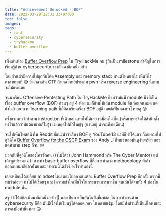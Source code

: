 ```yaml
---
title: "Achievement Unlocked - BOF"
date: 2022-03-28T22:31:33+07:00
toc: false
images:
tags:
  - rant
  - cybersecurity
  - tryhackme
  - buffer-overflow
---
```


เพิ่งเล่นห้อง [Buffer Overflow Prep](https://tryhackme.com/room/bufferoverflowprep) ใน TryHackMe จบ รู้สึกเป็น milestone สำคัญในการเรียนรู้ด้าน cybersecurity ของตัวเองอีกหนึ่งอย่าง

โดยส่วนตัวมีความไม่ถูกกับโค้ด Assembly และ memory stack มาแต่ไหนแต่ไร เห็นทีไรตาลายทุกที 😅 ยิ่งเวลาเล่น CTF ถ้าเจอโจทย์ประเภท pwn หรือ reverse engineering นี่แทบจะไม่แตะเลย

จนมาเรียน Offensive Pentesting Path ใน TryHackMe ก็พบว่ามันมี module นึงที่เป็นเรื่อง buffer overflow (BOF) ล้วนๆ อยู่ 4 ห้อง ผมก็ข้ามไปเล่น module อื่นก่อนจนหมด แต่ยังไงถ้าอยากจบ learning path นี้ก็ต้องเรียนเรื่อง BOF อยู่ดี เลยกัดฟันลองทำโจทย์ดู 😑

ครั้งแรกพบว่าทำตาม instruction ที่เค้าบอกแทบไม่ได้เลย เหมือนไม่เก็ต (หรือเพราะจิตใต้สำนึกตั้งท่าไว้แล้วว่ามันต้องยากก็ไม่รู้) เลยหยุดไปพักใหญ่ๆ (นานอยู่ น่าจะเกือบเดือน)

จนไปเห็นโพสต์นึงใน Reddit ที่แนะนำว่าเรื่อง BOF ดู YouTube 13 นาทีก็ทำได้แล้ว ก็เลยตามไปดูวิดีโอ [Buffer Overflow for the OSCP Exam](https://www.youtube.com/watch?v=kWPN0gc8NS0) ของ Andy Li ก็พบว่าเออมันดูง่ายจริงๆ แฮะ แค่ทำตาม step ก็จบ 😲

บวกกับที่ดูวิดีโอของใครซักคน (จำไม่ได้ว่า John Hammond หรือ The Cyber Mentor) แต่เค้าพูดประมาณว่า การทำ basic buffer overflow ก็คือการทำตาม methodology ที่เค้าออกแบบมาดีแล้วนั่นแหละ ทำตามนี้ได้ชัวร์ อะไรทำนองนี้

เลยเหมือนได้เปลี่ยน mindset ใหม่ และไปลองเล่นห้อง Buffer Overflow Prep อีกครั้ง คราวนี้พบว่าค่อยๆ ทำไปได้เรื่อยๆ และมีความเข้าใจ/มั่นใจในกระบวนการมากขึ้น จนเล่นได้จบทั้ง 4 ห้องใน module นั้น

สรุปว่าได้สกิลเพิ่มมาอีกหนึ่งอย่าง 🎉 และเป็นการยืนยันในสิ่งที่ผมชอบในการทำงานด้าน cybersecurity ก็คือ มันมีเรื่องให้เรียนรู้ได้ตลอดเวลา ในหลายแง่มุม โดยมีทั้งส่วนที่เป็นเนื้อหาและการลงมือทำนี่แหละ 🙃
